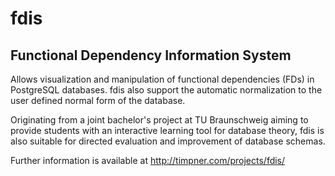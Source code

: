 fdis
====

Functional Dependency Information System
-----------------------------------------

Allows visualization and manipulation of functional dependencies (FDs) in PostgreSQL databases. fdis also support the automatic normalization to the user defined normal form of the database.

Originating from a joint bachelor's project at TU Braunschweig aiming to provide students with an interactive learning tool for database theory, fdis is also suitable for directed evaluation and improvement of database schemas.

Further information is available at http://timpner.com/projects/fdis/